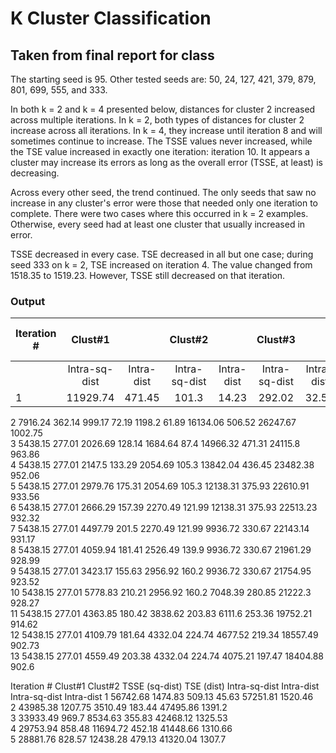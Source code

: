 # K Cluster Classification

## Taken from final report for class
The starting seed is 95. Other tested seeds are: 50, 24, 127, 421, 379, 879, 801, 699, 555, and 333.

In both k = 2 and k = 4 presented below, distances for cluster 2 increased across multiple iterations. In k = 2, both types of distances for cluster 2 increase across all iterations. In k = 4, they increase until iteration 8 and will sometimes continue to increase. The TSSE values never increased, while the TSE value increased in exactly one iteration: iteration 10. It appears a cluster may increase its errors as long as the overall error (TSSE, at least) is decreasing.

Across every other seed, the trend continued. The only seeds that saw no increase in any cluster's error were those that needed only one iteration to complete. There were two cases where this occurred in k = 2 examples. Otherwise, every seed had at least one cluster that usually increased in error.

TSSE decreased in every case. TSE decreased in all but one case; during seed 333 on k = 2, TSE increased on iteration 4. The value changed from 1518.35 to 1519.23. However, TSSE still decreased on that iteration.

### Output

| Iteration # |	Clust#1       |            | Clust#2       |            | Clust#3       |            | Clust#4       |            | TSSE (sq-dist) | TSE (dist) |
| ----------- |:-------------:|:----------:|:-------------:|:----------:|:-------------:|:----------:|:-------------:|:----------:|:--------------:| ----------:|
|             |	Intra-sq-dist | Intra-dist | Intra-sq-dist | Intra-dist | Intra-sq-dist | Intra-dist | Intra-sq-dist | Intra-dist |                |            |
| 1           | 11929.74      | 471.45     | 101.3         | 14.23      | 292.02        | 32.55      | 20059.25      | 598.84     | 32382.3        | 1117.08    |

2           	7916.24       362.14     999.17         72.19       1198.2         61.89      16134.06      506.52     26247.67       1002.75    
3            	5438.15       277.01     2026.69       128.14     1684.64       87.4        14966.32      471.31     24115.8         963.86     
4            	5438.15       277.01     2147.5         133.29     2054.69       105.3      13842.04      436.45     23482.38       952.06     
5            	5438.15       277.01     2979.76       175.31     2054.69       105.3      12138.31      375.93     22610.91       933.56     
6            	5438.15       277.01     2666.29       157.39     2270.49       121.99    12138.31      375.93     22513.23       932.32     
7            	5438.15       277.01     4497.79       201.5       2270.49       121.99    9936.72        330.67     22143.14       931.17     
8            	5438.15       277.01     4059.94       181.41     2526.49       139.9      9936.72        330.67     21961.29       928.99     
9            	5438.15       277.01     3423.17       155.63     2956.92       160.2      9936.72        330.67     21754.95       923.52     
10           	5438.15       277.01     5778.83       210.21     2956.92       160.2      7048.39        280.85     21222.3         928.27     
11           	5438.15       277.01     4363.85       180.42     3838.62       203.83    6111.6          253.36     19752.21       914.62     
12           	5438.15       277.01     4109.79       181.64     4332.04       224.74    4677.52        219.34     18557.49       902.73     
13           	5438.15       277.01     4559.49       203.38     4332.04       224.74    4075.21        197.47     18404.88       902.6  

Iteration #  	Clust#1                  		Clust#2                  	TSSE (sq-dist) TSE (dist) 
            	 Intra-sq-dist Intra-dist 	Intra-sq-dist Intra-dist 
1            	56742.68      1474.83    	509.13          45.63       57251.81       1520.46    
2           	43985.38      1207.75    	3510.49        183.44     47495.86       1391.2     
3            	33933.49      969.7     		8534.63        355.83     42468.12       1325.53    
4            	29753.94      858.48     	11694.72      452.18     41448.66       1310.66    
5            	28881.76      828.57     	12438.28      479.13     41320.04       1307.7
